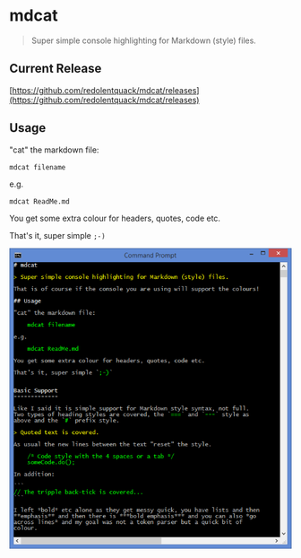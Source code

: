 # mdcat

> Super simple console highlighting for Markdown (style) files.

## Current Release

[https://github.com/redolentquack/mdcat/releases](https://github.com/redolentquack/mdcat/releases)

## Usage

"cat" the markdown file:

    mdcat filename

e.g.

    mdcat ReadMe.md

You get some extra colour for headers, quotes, code etc.

That's it, super simple `;-)`

![](sample.png)